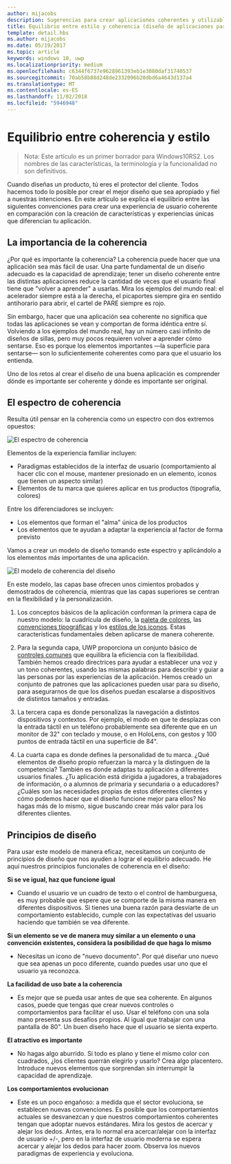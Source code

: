 ```yaml
---
author: mijacobs
description: Sugerencias para crear aplicaciones coherentes y utilizables que también demuestren originalidad y creatividad.
title: Equilibrio entre estilo y coherencia (diseño de aplicaciones para UWP)
template: detail.hbs
ms.author: mijacobs
ms.date: 05/19/2017
ms.topic: article
keywords: windows 10, uwp
ms.localizationpriority: medium
ms.openlocfilehash: c6344f6737e9628961393eb1e3080daf31740537
ms.sourcegitcommit: 70ab58b88d248de2332096b20dbd6a4643d137a4
ms.translationtype: MT
ms.contentlocale: es-ES
ms.lasthandoff: 11/02/2018
ms.locfileid: "5946948"
---
```

# <a name="balancing-style-and-consistency"></a>Equilibrio entre coherencia y estilo

 

> Nota: Este artículo es un primer borrador para Windows10RS2. Los nombres de las características, la terminología y la funcionalidad no son definitivos.

Cuando diseñas un producto, tú eres el protector del cliente. Todos hacemos todo lo posible por crear el mejor diseño que sea apropiado y fiel a nuestras intenciones. En este artículo se explica el equilibrio entre las siguientes convenciones para crear una experiencia de usuario coherente en comparación con la creación de características y experiencias únicas que diferencian tu aplicación. 

 
## <a name="the-importance-of-consistency"></a>La importancia de la coherencia
¿Por qué es importante la coherencia? La coherencia puede hacer que una aplicación sea más fácil de usar. Una parte fundamental de un diseño adecuado es la capacidad de aprendizaje; tener un diseño coherente entre las distintas aplicaciones reduce la cantidad de veces que el usuario final tiene que "volver a aprender" a usarlas. Mira los ejemplos del mundo real: el acelerador siempre está a la derecha, el picaportes siempre gira en sentido antihorario para abrir, el cartel de PARE siempre es rojo. 

Sin embargo, hacer que una aplicación sea coherente no significa que todas las aplicaciones se vean y comportan de forma idéntica entre sí. Volviendo a los ejemplos del mundo real, hay un número casi infinito de diseños de sillas, pero muy pocos requieren volver a aprender cómo sentarse. Eso es porque los elementos importantes —la superficie para sentarse— son lo suficientemente coherentes como para que el usuario los entienda. 

Uno de los retos al crear el diseño de una buena aplicación es comprender dónde es importante ser coherente y dónde es importante ser original. 

## <a name="the-consistency-spectrum"></a>El espectro de coherencia
 Resulta útil pensar en la coherencia como un espectro con dos extremos opuestos:


![El espectro de coherencia](images/consistency/consistency-spectrum.png)

Elementos de la experiencia familiar incluyen:
-   Paradigmas establecidos de la interfaz de usuario (comportamiento al hacer clic con el mouse, mantener presionado en un elemento, iconos que tienen un aspecto similar)
-   Elementos de tu marca que quieres aplicar en tus productos (tipografía, colores)

Entre los diferenciadores se incluyen:
-   Los elementos que forman el "alma" única de los productos
-   Los elementos que te ayudan a adaptar la experiencia al factor de forma previsto

Vamos a crear un modelo de diseño tomando este espectro y aplicándolo a los elementos más importantes de una aplicación. 

![El modelo de coherencia del diseño](images/consistency/design-consistency-model.png)

En este modelo, las capas base ofrecen unos cimientos probados y demostrados de coherencia, mientras que las capas superiores se centran en la flexibilidad y la personalización.  

1. Los conceptos básicos de la aplicación conforman la primera capa de nuestro modelo: la cuadrícula de diseño, la [paleta de colores](color.md), las [convenciones tipográficas](typography.md) y los [estilos de los iconos](icons.md). Estas características fundamentales deben aplicarse de manera coherente. 

2. Para la segunda capa, UWP proporciona un conjunto básico de [controles comunes](../controls-and-patterns/index.md) que equilibra la eficiencia con la flexibilidad. También hemos creado directrices para ayudar a establecer una voz y un tono coherentes, usando las mismas palabras para describir y guiar a las personas por las experiencias de la aplicación. Hemos creado un conjunto de patrones que las aplicaciones pueden usar para su diseño, para asegurarnos de que los diseños puedan escalarse a dispositivos de distintos tamaños y entradas. 
3. La tercera capa es donde personalizas la navegación a distintos dispositivos y contextos. Por ejemplo, el modo en que te desplazas con la entrada táctil en un teléfono probablemente sea diferente que en un monitor de 32" con teclado y mouse, o en HoloLens, con gestos y 100 puntos de entrada táctil en una superficie de 84".
4. La cuarta capa es donde defines la personalidad de tu marca. ¿Qué elementos de diseño propio refuerzan la marca y la distinguen de la competencia? También es donde adaptas tu aplicación a diferentes usuarios finales. ¿Tu aplicación está dirigida a jugadores, a trabajadores de información, o a alumnos de primaria y secundaria o a educadores? ¿Cuáles son las necesidades propias de estos diferentes clientes y cómo podemos hacer que el diseño funcione mejor para ellos? No hagas más de lo mismo, sigue buscando crear más valor para los diferentes clientes.  


## <a name="design-principles"></a>Principios de diseño
Para usar este modelo de manera eficaz, necesitamos un conjunto de principios de diseño que nos ayuden a lograr el equilibrio adecuado. He aquí nuestros principios funcionales de coherencia en el diseño:

**Si se ve igual, haz que funcione igual**
-   Cuando el usuario ve un cuadro de texto o el control de hamburguesa, es muy probable que espere que se comporte de la misma manera en diferentes dispositivos. Si tienes una buena razón para desviarte de un comportamiento establecido, cumple con las expectativas del usuario haciendo que también se vea diferente.

**Si un elemento se ve de manera muy similar a un elemento o una convención existentes, considera la posibilidad de que haga lo mismo**
-   Necesitas un icono de "nuevo documento". Por qué diseñar uno nuevo que sea apenas un poco diferente, cuando puedes usar uno que el usuario ya reconozca.

**La facilidad de uso bate a la coherencia**
-   Es mejor que se pueda usar antes de que sea coherente. En algunos casos, puede que tengas que crear nuevos controles o comportamientos para facilitar el uso. Usar el teléfono con una sola mano presenta sus desafíos propios. Al igual que trabajar con una pantalla de 80". Un buen diseño hace que el usuario se sienta experto. 

**El atractivo es importante**
-   No hagas algo aburrido. Si todo es plano y tiene el mismo color con cuadrados, ¿los clientes querrán elegirlo y usarlo? Crea algo placentero. Introduce nuevos elementos que sorprendan sin interrumpir la capacidad de aprendizaje. 

**Los comportamientos evolucionan**
-   Este es un poco engañoso: a medida que el sector evoluciona, se establecen nuevas convenciones. Es posible que los comportamientos actuales se desvanezcan y que nuestros comportamientos coherentes tengan que adoptar nuevos estándares. Mira los gestos de acercar y alejar los dedos. Antes, era lo normal era acercar/alejar con la interfaz de usuario +/-, pero en la interfaz de usuario moderna se espera acercar y alejar los dedos para hacer zoom. Observa los nuevos paradigmas de experiencia y evoluciona. 
